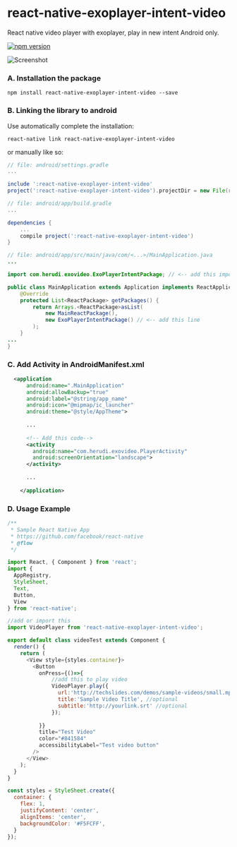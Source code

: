 # react-native-exoplayer-intent-video
React native video player with exoplayer, play in new intent Android only.

[![npm version](https://img.shields.io/badge/npm-0.0.1-blue.svg)](https://www.npmjs.com/package/react-native-exoplayer-intent-video)

![Screenshot](https://drive.google.com/uc?export=view&id=0BwIOCc0bQ1AncV8tRm9ITjFMYTg)

### A. Installation the package

`npm install react-native-exoplayer-intent-video --save`

### B. Linking the library to android

Use automatically complete the installation:  

`react-native link react-native-exoplayer-intent-video`

or manually like so:

```gradle
// file: android/settings.gradle
...

include ':react-native-exoplayer-intent-video'
project(':react-native-exoplayer-intent-video').projectDir = new File(rootProject.projectDir, '../node_modules/react-native-exoplayer-intent-video/android')
```
```gradle
// file: android/app/build.gradle
...

dependencies {
    ...
    compile project(':react-native-exoplayer-intent-video')
}
```
```java
// file: android/app/src/main/java/com/<...>/MainApplication.java
...

import com.herudi.exovideo.ExoPlayerIntentPackage; // <-- add this import

public class MainApplication extends Application implements ReactApplication {
    @Override
    protected List<ReactPackage> getPackages() {
        return Arrays.<ReactPackage>asList(
            new MainReactPackage(),
            new ExoPlayerIntentPackage() // <-- add this line
        );
    }
...
}

```
### C. Add Activity in AndroidManifest.xml
```xml
  <application
      android:name=".MainApplication"
      android:allowBackup="true"
      android:label="@string/app_name"
      android:icon="@mipmap/ic_launcher"
      android:theme="@style/AppTheme">
      
      ...
      
      <!-- Add this code-->
      <activity 
        android:name="com.herudi.exovideo.PlayerActivity" 
        android:screenOrientation="landscape"> 
      </activity>  
      
      ...
      
    </application>
```

### D. Usage Example

```javascript
/**
 * Sample React Native App
 * https://github.com/facebook/react-native
 * @flow
 */

import React, { Component } from 'react';
import {
  AppRegistry,
  StyleSheet,
  Text,
  Button,
  View
} from 'react-native';

//add or import this
import VideoPlayer from 'react-native-exoplayer-intent-video';

export default class videoTest extends Component {
  render() {
    return (
      <View style={styles.container}>
        <Button
          onPress={()=>{
              //add this to play video
              VideoPlayer.play({
                url:'http://techslides.com/demos/sample-videos/small.mp4', //required
                title:'Sample Video Title', //optional
                subtitle:'http://yourlink.srt' //optional
              });
              
          }}
          title="Test Video"
          color="#841584"
          accessibilityLabel="Test video button"
        />
      </View>
    );
  }
}

const styles = StyleSheet.create({
  container: {
    flex: 1,
    justifyContent: 'center',
    alignItems: 'center',
    backgroundColor: '#F5FCFF',
  }
});